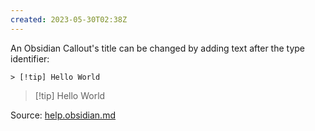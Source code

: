 ```yaml
---
created: 2023-05-30T02:38Z
---
```


An Obsidian Callout's title can be changed by adding text after the type identifier:

```
> [!tip] Hello World
```

> [!tip] Hello World

Source: [help.obsidian.md](https://help.obsidian.md/Editing+and+formatting/Callouts#Customize%20callouts)
